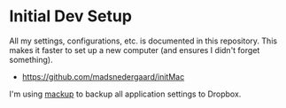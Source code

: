 # Initial Dev Setup

All my settings, configurations, etc. is documented in this repository. This makes it faster to set up a new computer \(and ensures I didn't forget something\).

- https://github.com/madsnedergaard/initMac

I'm using [mackup](https://github.com/lra/mackup) to backup all application settings to Dropbox.

